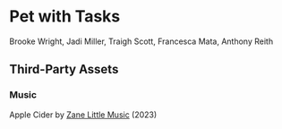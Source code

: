 # Pet with Tasks
Brooke Wright, Jadi Miller, Traigh Scott, Francesca Mata, Anthony Reith

## Third-Party Assets
### Music
Apple Cider by [Zane Little Music](https://opengameart.org/content/apple-cider) (2023)
